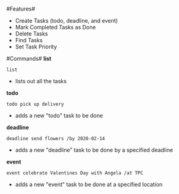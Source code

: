 #Features#
 
* Create Tasks (todo, deadline, and event)
* Mark Completed Tasks as Done
* Delete Tasks
* Find Tasks
* Set Task Priority

#Commands#
**list**
```
list
```
* lists out all the tasks

**todo**
```
todo pick up delivery
```
* adds a new "todo" task to be done

**deadline**
```
deadline send flowers /by 2020-02-14
```
* adds a new "deadline" task to be done by a specified deadline

**event**
```
event celebrate Valentines Day with Angela /at TPC
```
* adds a new "event" task to be done at a specified location

